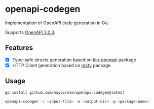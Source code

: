 # openapi-codegen

Implementation of OpenAPI code generation in Go.

Supports [OpenAPI 3.0.3](https://spec.openapis.org/oas/v3.0.3.html).

## Features

- [x] Type-safe structs generation based on [kin-openapi](https://github.com/getkin/kin-openapi) package
- [x] HTTP Client generation based on [resty](https://github.com/go-resty/resty) package

## Usage

```bash
go install github.com/mayocream/openapi-codegen@latest

openapi-codegen -i <input-file> -o <output-dir> -p <package-name>
```
